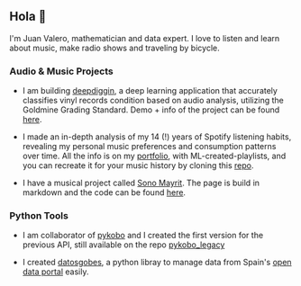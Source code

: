 ## Hola 👋

I'm Juan Valero, mathematician and data expert. I love to listen and learn about music, make radio shows and traveling by bicycle.

### Audio & Music Projects
- I am building [deepdiggin](https://github.com/jvaleroliet/deepdiggin), a deep learning application that accurately classifies vinyl records condition based on audio analysis, utilizing the Goldmine Grading Standard. Demo + info of the project can be found [here](https://jvaleroliet.github.io/projects/deepdiggin/).

- I made an in-depth analysis of my 14 (!) years of Spotify listening habits, revealing my personal music preferences and consumption patterns over time. All the info is on my [portfolio](https://jvaleroliet.github.io/projects/spotify_data/), with ML-created-playlists, and you can recreate it for your music history by cloning this [repo](https://github.com/jvaleroliet/spotify-analysis).

- I have a musical project called [Sono Mayrit](https://sonomayrit.xyz). The page is build in markdown and the code can be found [here](https://github.com/jvaleroliet/sonomayrit).


### Python Tools
- I am collaborator of [pykobo](https://github.com/pvernier/pykobo) and I created the first version for the previous API, still available on the repo [pykobo_legacy](https://github.com/jvaleroliet/pykobo_legacy)
  
- I created [datosgobes](https://github.com/jvaleroliet/datosgobes), a python libray to manage data from Spain's [open data portal](https://datos.gob.es/es/) easily.

<!--
**jvaleroliet/jvaleroliet** is a ✨ _special_ ✨ repository because its `README.md` (this file) appears on your GitHub profile.

Here are some ideas to get you started:

- 🔭 I’m currently working on ...
- 🌱 I’m currently learning ...
- 👯 I’m looking to collaborate on ...
- 🤔 I’m looking for help with ...
- 💬 Ask me about ...
- 📫 How to reach me: ...
- 😄 Pronouns: ...
- ⚡ Fun fact: ...
-->
